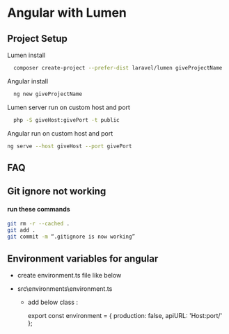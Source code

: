 
# Angular with Lumen




## Project Setup

Lumen install

```bash
  composer create-project --prefer-dist laravel/lumen giveProjectName
```

Angular install

```bash
  ng new giveProjectName
```

Lumen server run on custom host and port

```bash
  php -S giveHost:givePort -t public
```

Angular run on custom host and port

```bash
ng serve --host giveHost --port givePort
```


## FAQ

## Git ignore not working 
#### run these commands 

```bash
git rm -r --cached .
git add .
git commit -m “.gitignore is now working”
```



## Environment variables for angular




- create environment.ts file like below

- src\environments\environment.ts 
  - add below class :
    
    export const environment = {
        production: false,
        apiURL: 'Host:port/'
    };
    



